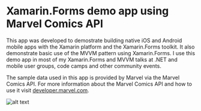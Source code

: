 # Xamarin.Forms demo app using Marvel Comics API

This app was developed to demostrate building native iOS and Android mobile apps with the Xamarin platform and the Xamarin.Forms toolkit. It also demonstrate basic use of the MVVM pattern using Xamarin.Forms. I use this demo app in most of my Xamarin.Forms and MVVM talks at .NET and mobile user groups, code camps and other community events.

The sample data used in this app is provided by Marvel via the Marvel Comics API. For more information about the Marvel Comics API and how to use it visit [developer.marvel.com](http://developer.marvel.com).

![alt text](https://raw.githubusercontent.com/edsnider/marvel-xfdemo/master/Screenshots.png "App screenshots")
